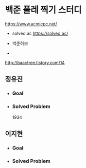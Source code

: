 # 백준 플레 찍기 스터디

https://www.acmicpc.net/

* solved.ac
https://solved.ac/

* 백준허브

* 
http://baactree.tistory.com/14



정유진
-----------------------
* ### Goal
  
* ### Solved Problem
  1934
  
이지현
-----------------------
* ### Goal

* ### Solved Problem

